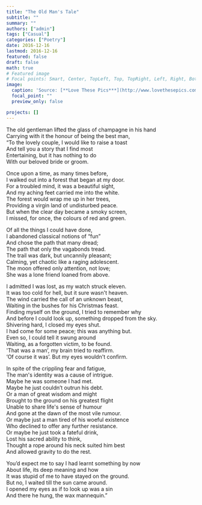 ```yaml
---
title: "The Old Man's Tale"
subtitle: ""
summary: ""
authors: ["admin"]
tags: ["Casual"]
categories: ["Poetry"]
date: 2016-12-16
lastmod: 2016-12-16
featured: false
draft: false
math: true
# Featured image
# Focal points: Smart, Center, TopLeft, Top, TopRight, Left, Right, BottomLeft, Bottom, BottomRight.
image:
  caption: 'Source: [**Love These Pics***](http://www.lovethesepics.com/2012/10/when-the-woods-are-scary-enchanted-forests-like-brothers-grimm-broken-fairytales/)'
  focal_point: ""
  preview_only: false

projects: []
---
```

The old gentleman lifted the glass of champagne in his hand \
Carrying with it the honour of being the best man, \
“To the lovely couple, I would like to raise a toast \
And tell you a story that I find most \
Entertaining, but it has nothing to do \
With our beloved bride or groom.

Once upon a time, as many times before, \
I walked out into a forest that began at my door.\
For a troubled mind, it was a beautiful sight,\
And my aching feet carried me into the white.\
The forest would wrap me up in her trees, \
Providing a virgin land of undisturbed peace. \
But when the clear day became a smoky screen, \
I missed, for once, the colours of red and green.

Of all the things I could have done,\
I abandoned classical notions of “fun”\
And chose the path that many dread; \
The path that only the vagabonds tread.\
The trail was dark, but uncannily pleasant; \
Calming, yet chaotic like a raging adolescent. \
The moon offered only attention, not love; \
She was a lone friend loaned from above.

I admitted I was lost, as my watch struck eleven.\
It was too cold for hell, but it sure wasn't heaven.\
The wind carried the call of an unknown beast, \
Waiting in the bushes for his Christmas feast. \
Finding myself on the ground, I tried to remember why \
And before I could look up, something dropped from the sky. \
Shivering hard, I closed my eyes shut.\
I had come for some peace; this was anything but.\
Even so, I could tell it swung around \
Waiting, as a forgotten victim, to be found.\
'That was a man’, my brain tried to reaffirm.\
‘Of course it was’. But my eyes wouldn't confirm.

In spite of the crippling fear and fatigue, \
The man's identity was a cause of intrigue.\
Maybe he was someone I had met. \
Maybe he just couldn’t outrun his debt. \
Or a man of great wisdom and might\
Brought to the ground on his greatest flight\
Unable to share life's sense of humour\
And gone at the dawn of the most vile rumour. \
Or maybe just a man tired of his woeful existence\
Who declined to offer any further resistance.\
Or maybe he just took a fateful drink,\
Lost his sacred ability to think,\
Thought a rope around his neck suited him best\
And allowed gravity to do the rest.

You’d expect me to say I had learnt something by now\
About life, its deep meaning and how\
It was stupid of me to have stayed on the ground.\
But no, I waited till the sun came around.\
I opened my eyes as if to look up was a sin\
And there he hung, the wax mannequin.”